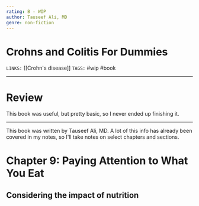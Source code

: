 ```yaml
---
rating: B - WIP
author: Tauseef Ali, MD
genre: non-fiction
---
```

# Crohns and Colitis For Dummies 
`LINKS:` [[Crohn's disease]]
`TAGS:` #wip #book 

---
# Review
This book was useful, but pretty basic, so I never ended up finishing it. 

---
This book was written by Tauseef Ali, MD. A lot of this info has already been covered in my notes, so I'll take notes on select chapters and sections. 

# Chapter 9: Paying Attention to What You Eat
## Considering the impact of nutrition
